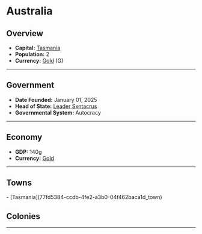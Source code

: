 <!--UNDEDITED FILE, remove this entire line if this file has been edited!-->
# <!--NAME-->Australia<!--NAME-->

## Overview

- **Capital:** <!--CAPITAL_LINK-->[Tasmania](77fd5384-ccdb-4fe2-a3b0-04f462baca1d_town)<!--CAPITAL_LINK-->
- **Population:** <!--POPULATION-->2<!--POPULATION-->
- **Currency:** <!--CURRENCY_LINK-->[Gold](Gold_currency)<!--CURRENCY_LINK--> (<!--CURRENCY_ABV-->G<!--CURRENCY_ABV-->)

---

## Government

- **Date Founded:** <!--FOUNDED-->January 01, 2025<!--FOUNDED-->
- **Head of State:** <!--LEADER_TITLE_LINK-->[Leader Sxntacrus](Sxntacrus_user)<!--LEADER_TITLE_LINK-->
- **Governmental System:** <!--GOVERNMENT-->Autocracy<!--GOVERNMENT-->

---

## Economy

- **GDP:** <!--GDP-->140g<!--GDP-->
- **Currency:** <!--CURRENCY_LINK-->[Gold](Gold_currency)<!--CURRENCY_LINK-->

---

## Towns

<!--TOWNS-->- [Tasmania](77fd5384-ccdb-4fe2-a3b0-04f462baca1d_town)<!--TOWNS-->

## Colonies

<!--COLONIES--><!--COLONIES-->

---